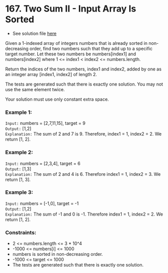 # 167. Two Sum II - Input Array Is Sorted

- See solution file [here](./solution.cpp)

Given a 1-indexed array of integers numbers that is already sorted in non-decreasing
order, find two numbers such that they add up to a specific target number. Let these two
numbers be numbers[index1] and numbers[index2] where 1 <= index1 < index2 <= numbers.length.

Return the indices of the two numbers, index1 and index2, added by one as an integer
array [index1, index2] of length 2.

The tests are generated such that there is exactly one solution. You may not use the same
element twice.

Your solution must use only constant extra space.

### Example 1:

`Input:` numbers = [2,7,11,15], target = 9  
`Output:` [1,2]  
`Explanation:` The sum of 2 and 7 is 9. Therefore, index1 = 1, index2 = 2. We return [1, 2].  

### Example 2:

`Input:` numbers = [2,3,4], target = 6  
`Output:` [1,3]  
`Explanation:` The sum of 2 and 4 is 6. Therefore index1 = 1, index2 = 3. We return [1, 3].  

### Example 3:

`Input:` numbers = [-1,0], target = -1  
`Output:` [1,2]  
`Explanation:` The sum of -1 and 0 is -1. Therefore index1 = 1, index2 = 2. We return [1, 2].  
 
### Constraints:

- 2 <= numbers.length <= 3 * 10^4
- -1000 <= numbers[i] <= 1000
- numbers is sorted in non-decreasing order.
- -1000 <= target <= 1000
- The tests are generated such that there is exactly one solution.